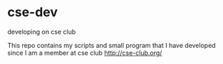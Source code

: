 cse-dev
=======

developing on cse club

This repo contains my scripts and small program that I have developed since I am a member at cse club http://cse-club.org/ 
